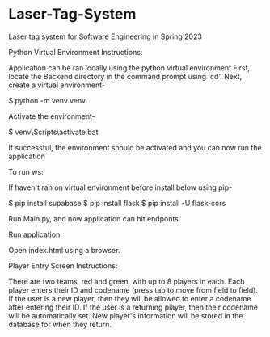 # Laser-Tag-System
Laser tag system for Software Engineering in Spring 2023

Python Virtual Environment Instructions:

Application can be ran locally using the python virtual environment
First, locate the Backend directory in the command prompt using 'cd'.
Next, create a virtual environment-
	
$ python -m venv venv

Activate the environment-

$ venv\Scripts\activate.bat

If successful, the environment should be activated and you can now run the application

To run ws:

If haven't ran on virtual environment before install below using pip-

$ pip install supabase
$ pip install flask
$ pip install -U flask-cors

Run Main.py, and now application can hit endponts.

Run application:

Open index.html using a browser.

Player Entry Screen Instructions:

There are two teams, red and green, with up to 8 players in each. 
Each player enters their ID and codename (press tab to move from field to field). 
If the user is a new player, then they will be allowed to enter a codename after entering their ID.
If the user is a returning player, then their codename will be automatically set.
New player's information will be stored in the database for when they return.